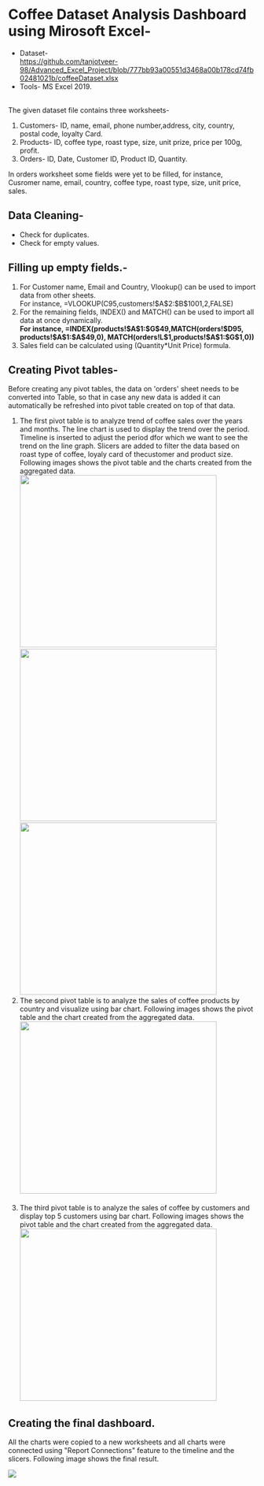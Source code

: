 # Coffee Dataset Analysis Dashboard using Mirosoft Excel-</br>
* Dataset-</br>https://github.com/tanjotveer-98/Advanced_Excel_Project/blob/777bb93a00551d3468a00b178cd74fb02481021b/coffeeDataset.xlsx
* Tools- MS Excel 2019. </br></br>
<p>The given dataset file contains three worksheets- </p>
 <ol><li> Customers- ID, name, email, phone number,address, city, country, postal code, loyalty Card.</li>
  <li>Products- ID, coffee type, roast type, size, unit prize, price per 100g, profit.</li>
  <li>Orders- ID, Date, Customer ID, Product ID, Quantity.</li></ol>
<p>In orders worksheet some fields were yet to be filled, for instance, Cusromer name, email, country, coffee type, roast type, size, unit price, sales.</p>

## Data Cleaning-</br>
* Check for duplicates.
* Check for empty values.</br>

## Filling up empty fields.- </br>
<ol>
<li>For Customer name, Email and  Country, Vlookup() can be used to import data from other sheets.</br>
For instance, =VLOOKUP(C95,customers!$A$2:$B$1001,2,FALSE) </li>
<li> For the remaining fields, INDEX() and MATCH() can be used to import all data at once dynamically.</br>
<b>For instance, =INDEX(products!$A$1:$G$49,MATCH(orders!$D95, products!$A$1:$A$49,0), MATCH(orders!L$1,products!$A$1:$G$1,0))</b></li>
<li> Sales field can be calculated using (Quantity*Unit Price) formula.</li>
</ol>

## Creating Pivot tables-
<p> Before creating any pivot tables, the data on 'orders' sheet needs to be converted into Table, so that in case any new data is added it can automatically be refreshed into pivot table created on top of that data.</p>
<ol>
 <li> The first pivot table is to analyze trend of coffee sales over the years and months. The line chart is used to display the trend over the period. Timeline is inserted to adjust the period dfor which we want to see the trend on the line graph. Slicers are added to filter the data based on roast type of coffee, loyaly card of thecustomer and product size. Following images shows the pivot table and the charts created from the aggregated data.</br>
<img src= "https://github.com/user-attachments/assets/8daa6c76-f3d1-4a8d-8d25-9eb1158411dc" height= 350 width= 400> 
<img src= "https://github.com/user-attachments/assets/2b9966bf-aa33-4499-b1e1-4cf120fd4cb5" height= 350 width= 400>
<img src= "https://github.com/user-attachments/assets/fe86bd30-429e-4341-a2e5-491758295aae" height= 350 width= 400>
</li>
 <li> The second pivot table is to analyze the sales of coffee products by country and visualize using bar chart. Following images shows the pivot table and the chart created from the aggregated data.</br>
 <img src= "https://github.com/user-attachments/assets/f905f219-ca0a-43dc-8cd0-d1490b5d7e8a" height= 350 width= 400> </br> </br>
 </li>
 <li>
  The third pivot table is to analyze the sales of coffee by customers and display top 5 customers using bar chart. Following images shows the pivot table and the chart created from the aggregated data.</br>
 <img src="https://github.com/user-attachments/assets/07eb5928-6113-4553-b171-822da0742f13" height= 350 width= 400>
 </li>
</ol>

## Creating the final dashboard.
 <p> All the charts were copied to a new worksheets and all charts were connected using "Report Connections" feature to the timeline and the slicers. Following image shows the final result.</p>
 <img src= "https://github.com/user-attachments/assets/7e2a3033-a7db-43c5-a96e-a24f2e0377c5">


